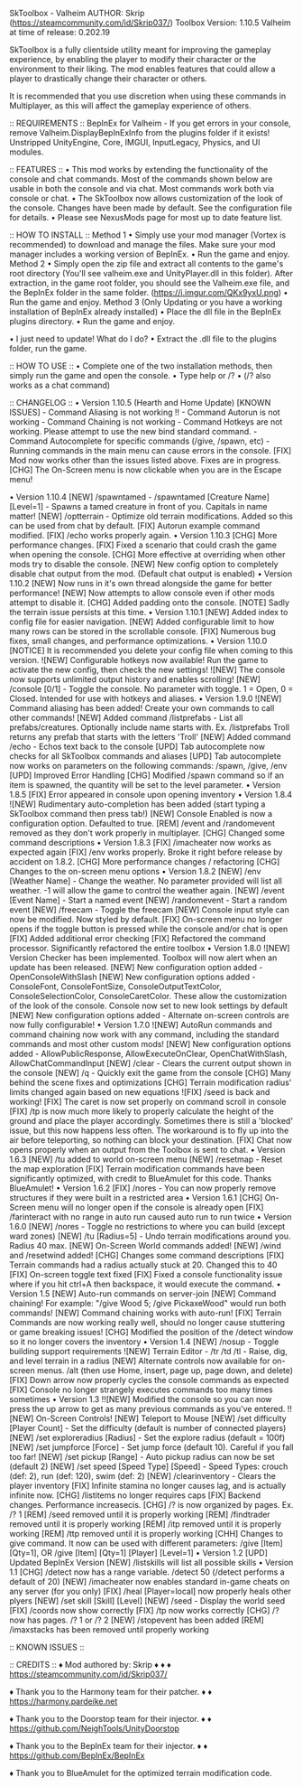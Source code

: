 SkToolbox - Valheim
AUTHOR: Skrip (https://steamcommunity.com/id/Skrip037/)
Toolbox Version: 1.10.5
Valheim at time of release: 0.202.19

SkToolbox is a fully clientside utility meant for improving the gameplay experience, by enabling the player to modify their character or the environment to their liking. The mod enables features that could allow a player to drastically change their character or others.

It is recommended that you use discretion when using these commands in Multiplayer, as this will affect the gameplay experience of others.

:: REQUIREMENTS ::
BepInEx for Valheim - If you get errors in your console, remove Valheim.DisplayBepInExInfo from the plugins folder if it exists!
Unstripped UnityEngine, Core, IMGUI, InputLegacy, Physics, and UI modules.

:: FEATURES ::
• This mod works by extending the functionality of the console and chat commands. Most of the commands shown below are usable in both the console and via chat. Most commands work both via console or chat.
• The SkToolbox now allows customization of the look of the console. Changes have been made by default. See the configuration file for details.
• Please see NexusMods page for most up to date feature list.

:: HOW TO INSTALL ::
	Method 1
	• Simply use your mod manager (Vortex is recommended) to download and manage the files. Make sure your mod manager includes a working version of BepInEx.
	• Run the game and enjoy.
	Method 2
	• Simply open the zip file and extract all contents to the game's root directory (You'll see valheim.exe and UnityPlayer.dll in this folder).
After extraction, in the game root folder, you should see the Valheim.exe file, and the BepInEx folder in the same folder. (https://i.imgur.com/QKx9yxU.png)
	• Run the game and enjoy.
	Method 3 (Only Updating or you have a working installation of BepInEx already installed)
	• Place the dll file in the BepInEx plugins directory.
	• Run the game and enjoy.

• I just need to update! What do I do?
	• Extract the .dll file to the plugins folder, run the game.

:: HOW TO USE ::
• Complete one of the two installation methods, then simply run the game and open the console.
	• Type help or /?
	• (/? also works as a chat command)

:: CHANGELOG ::
• Version 1.10.5 (Hearth and Home Update)
	[KNOWN ISSUES]
		- Command Aliasing is not working
	!!	- Command Autorun is not working 
		- Command Chaining is not working
		- Command Hotkeys are not working. Please attempt to use the new bind standard command.
		- Command Autocomplete for specific commands (/give, /spawn, etc)
		- Running commands in the main menu can cause errors in the console.
	[FIX] Mod now works other than the issues listed above. Fixes are in progress.
	[CHG] The On-Screen menu is now clickable when you are in the Escape menu!

• Version 1.10.4
	[NEW] /spawntamed - /spawntamed [Creature Name] [Level=1] - Spawns a tamed creature in front of you. Capitals in name matter!
	[NEW] /optterrain - Optimize old terrain modifications. Added so this can be used from chat by default.
	[FIX] Autorun example command modified.
	[FIX] /echo works properly again.
• Version 1.10.3
	[CHG] More performance changes.
	[FIX] Fixed a scenario that could crash the game when opening the console.
	[CHG] More effective at overriding when other mods try to disable the console.
	[NEW] New config option to completely disable chat output from the mod. (Default chat output is enabled)
• Version 1.10.2
	[NEW] Now runs in it's own thread alongside the game for better performance!
	[NEW] Now attempts to allow console even if other mods attempt to disable it.
	[CHG] Added padding onto the console.
	[NOTE] Sadly the terrain issue persists at this time.
• Version 1.10.1
	[NEW] Added index to config file for easier navigation.
	[NEW] Added configurable limit to how many rows can be stored in the scrollable console.
	[FIX] Numerous bug fixes, small changes, and performance optimizations.
• Version 1.10.0
	[NOTICE] It is recommended you delete your config file when coming to this version.
   ![NEW] Configurable hotkeys now available! Run the game to activate the new config, then check the new settings!
   ![NEW] The console now supports unlimited output history and enables scrolling!
    [NEW] /console [0/1] - Toggle the console. No parameter with toggle. 1 = Open, 0 = Closed. Intended for use with hotkeys and aliases.
• Version 1.9.0
   ![NEW] Command aliasing has been added! Create your own commands to call other commands!
	[NEW] Added command /listprefabs - List all prefabs/creatures. Optionally include name starts with. Ex. /listprefabs Troll returns any prefab that starts with the letters 'Troll'
	[NEW] Added command /echo - Echos text back to the console
	[UPD] Tab autocomplete now checks for all SkToolbox commands and aliases
	[UPD] Tab autocomplete now works on parameters on the following commands: /spawn, /give, /env
	[UPD] Improved Error Handling
	[CHG] Modified /spawn command so if an item is spawned, the quantity will be set to the level parameter.
• Version 1.8.5
	[FIX] Error appeared in console upon opening inventory
• Version 1.8.4
   ![NEW] Rudimentary auto-completion has been added (start typing a SkToolbox command then press tab!)
	[NEW] Console Enabled is now a configuration option. Defaulted to true. 
	[REM] /event and /randomevent removed as they don't work properly in multiplayer.
	[CHG] Changed some command descriptions
• Version 1.8.3
	[FIX] /imacheater now works as expected again
	[FIX] /env works properly. Broke it right before release by accident on 1.8.2.
	[CHG] More performance changes / refactoring
	[CHG] Changes to the on-screen menu options
• Version 1.8.2
	[NEW] /env [Weather Name] - Change the weather. No parameter provided will list all weather. -1 will allow the game to control the weather again.
	[NEW] /event [Event Name] - Start a named event
	[NEW] /randomevent - Start a random event
	[NEW] /freecam - Toggle the freecam
	[NEW] Console input style can now be modified. Now styled by default.
	[FIX] On-screen menu no longer opens if the toggle button is pressed while the console and/or chat is open
	[FIX] Added additional error checking
	[FIX] Refactored the command processor. Significantly refactored the entire toolbox
• Version 1.8.0
   ![NEW] Version Checker has been implemented. Toolbox will now alert when an update has been released.
	[NEW] New configuration option added - OpenConsoleWithSlash
	[NEW] New configuration options added - ConsoleFont, ConsoleFontSize, ConsoleOutputTextColor, ConsoleSelectionColor, ConsoleCaretColor. 	These allow the customization of the look of the console. Console now set to new look settings by default
	[NEW] New configuration options added - Alternate on-screen controls are now fully configurable!
• Version 1.7.0
   ![NEW] AutoRun commands and command chaining now work with any command, including the standard commands and most other custom mods!
	[NEW] New configuration options added - AllowPublicResponse, AllowExecuteOnClear, OpenChatWithSlash, AllowChatCommandInput
	[NEW] /clear - Clears the current output shown in the console
	[NEW] /q - Quickly exit the game from the console
	[CHG] Many behind the scene fixes and optimizations
	[CHG] Terrain modification radius' limits changed again based on new equations
   ![FIX] /seed is back and working!
	[FIX] The caret is now set properly on command scroll in console
	[FIX] /tp is now much more likely to properly calculate the height of the ground and place the player accordingly. Sometimes there is still a 'blocked' issue, but this now happens less often. The workaround is to fly up into the air before teleporting, so nothing can block your destination.
	[FIX] Chat now opens properly when an output from the Toolbox is sent to chat.
• Version 1.6.3
	[NEW] /tu added to world on-screen menu
	[NEW] /resetmap - Reset the map exploration
	[FIX] Terrain modification commands have been significantly optimized, with credit to BlueAmulet for this code. Thanks BlueAmulet!
• Version 1.6.2
	[FIX] /nores - You can now properly remove structures if they were built in a restricted area
• Version 1.6.1
	[CHG] On-Screen menu will no longer open if the console is already open
	[FIX] /farinteract with no range in auto run caused auto run to run twice
• Version 1.6.0
	[NEW] /nores - Toggle no restrictions to where you can build (except ward zones)
	[NEW] /tu [Radius=5] - Undo terrain modifications around you. Radius 40 max.
	[NEW] On-Screen World commands added!
	[NEW] /wind and /resetwind added!
	[CHG] Changes some command descriptions
	[FIX] Terrain commands had a radius actually stuck at 20. Changed this to 40
	[FIX] On-screen toggle text fixed
	[FIX] Fixed a console functionality issue where if you hit ctrl+A then backspace, it would execute the command.
• Version 1.5
    [NEW] Auto-run commands on server-join
    [NEW] Command chaining! For example: "/give Wood 5; /give PickaxeWood" would run both commands!
    [NEW] Command chaining works with auto-run!
	[FIX] Terrain Commands are now working really well, should no longer cause stuttering or game breaking issues!
    [CHG] Modified the position of the /detect window so it no longer covers the inventory
• Version 1.4
	[NEW] /nosup - Toggle building support requirements 
   ![NEW] Terrain Editor - /tr /td /tl - Raise, dig, and level terrain in a radius
	[NEW] Alternate controls now available for on-screen menus. /alt (then use Home, insert, page up, page down, and delete)
	[FIX] Down arrow now properly cycles the console commands as expected
	[FIX] Console no longer strangely executes commands too many times sometimes
• Version 1.3
  !![NEW] Modified the console so you can now press the up arrow to get as many previous commands as you've entered.
  !![NEW] On-Screen Controls!
	[NEW] Teleport to Mouse
	[NEW] /set difficulty [Player Count] - Set the difficulty (default is number of connected players)
	[NEW] /set exploreradius [Radius] - Set the explore radius (default = 100f)
	[NEW] /set jumpforce [Force] - Set jump force (default 10). Careful if you fall too far!
	[NEW] /set pickup [Range] - Auto pickup radius can now be set (default 2)
	[NEW] /set speed [Speed Type] [Speed] - Speed Types: crouch (def: 2), run (def: 120), swim (def: 2)
	[NEW] /clearinventory - Clears the player inventory
	[FIX] Infinite stamina no longer causes lag, and is actually infinite now.
	[CHG] /listitems no longer requires caps
	[FIX] Backend changes. Performance increasecis.
	[CHG] /? is now organized by pages. Ex. /? 1
	[REM] /seed removed until it is properly working
	[REM] /findtrader removed until it is properly working
	[REM] /itp removed until it is properly working
	[REM] /ttp removed until it is properly working
	[CHH] Changes to give command. It now can be used with different parameters: /give [Item] [Qty=1], OR /give [Item] [Qty=1] [Player] [Level=1]
• Version 1.2
	[UPD] Updated BepInEx Version
	[NEW] /listskills will list all possible skills
• Version 1.1
	[CHG] /detect now has a range variable. /detect 50 (/detect performs a default of 20)
	[NEW] /imacheater now enables standard in-game cheats on any server (for you only)
	[FIX] /heal [Player=local] now properly heals other plyers
	[NEW] /set skill [Skill] [Level]
	[NEW] /seed - Display the world seed
	[FIX] /coords now show correctly
	[FIX] /tp now works correctly
	[CHG] /? now has pages. /? 1 or /? 2
	[NEW] /stopevent has been added
	[REM] /imaxstacks has been removed until properly working

:: KNOWN ISSUES ::

:: CREDITS ::
♦ Mod authored by: Skrip
♦ ♦ ♦ https://steamcommunity.com/id/Skrip037/

♦ Thank you to the Harmony team for their patcher.
♦ ♦ https://harmony.pardeike.net 

♦ Thank you to the Doorstop team for their injector.
♦ ♦ https://github.com/NeighTools/UnityDoorstop

♦ Thank you to the BepInEx team for their injector.
♦ ♦ https://github.com/BepInEx/BepInEx

♦ Thank you to BlueAmulet for the optimized terrain modification code.